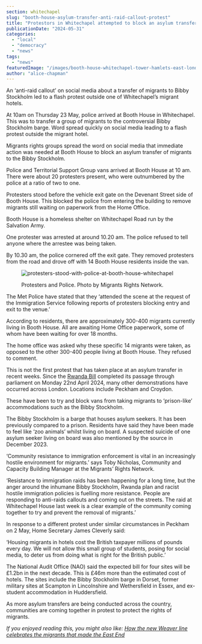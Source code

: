 ```yaml
---
section: whitechapel
slug: "booth-house-asylum-transfer-anti-raid-callout-protest"
title: "Protestors in Whitechapel attempted to block an asylum transfer at Booth House"
publicationDate: "2024-05-31"
categories: 
  - "local"
  - "democracy"
  - "news"
tags: 
  - "news"
featuredImage: "/images/booth-house-whitechapel-tower-hamlets-east-london.jpg"
author: "alice-chapman"
---
```


An ‘anti-raid callout’ on social media about a transfer of migrants to Bibby Stockholm led to a flash protest outside one of Whitechapel’s migrant hotels.

At 10am on Thursday 23 May, police arrived at Booth House in Whitechapel. This was to transfer a group of migrants to the controversial Bibby Stockholm barge. Word spread quickly on social media leading to a flash protest outside the migrant hotel. 

Migrants rights groups spread the word on social media that immediate action was needed at Booth House to block an asylum transfer of migrants to the Bibby Stockholm. 

Police and Territorial Support Group vans arrived at Booth House at 10 am. There were about 20 protesters present, who were outnumbered by the police at a ratio of two to one.

Protesters stood before the vehicle exit gate on the Devenant Street side of Booth House. This blocked the police from entering the building to remove migrants still waiting on paperwork from the Home Office. 

Booth House is a homeless shelter on Whitechapel Road run by the Salvation Army. 

One protester was arrested at around 10.20 am. The police refused to tell anyone where the arrestee was being taken. 

By 10.30 am, the police cornered off the exit gate. They removed protesters from the road and drove off with 14 Booth House residents inside the van. 

<figure>

![protesters-stood-with-police-at-booth-house-whitechapel ](/images/protesters-whitechapel-booth-house-1024x1712.jpeg)

<figcaption>

Protesters and Police. Photo by Migrants Rights Network.

</figcaption>

</figure>

The Met Police have stated that they ‘attended the scene at the request of the Immigration Service following reports of protesters blocking entry and exit to the venue.’

According to residents, there are approximately 300-400 migrants currently living in Booth House. All are awaiting Home Office paperwork, some of whom have been waiting for over 18 months. 

The home office was asked why these specific 14 migrants were taken, as opposed to the other 300-400 people living at Booth House. They refused to comment. 

This is not the first protest that has taken place at an asylum transfer in recent weeks. Since the [Rwanda Bill](https://www.gov.uk/government/news/rwanda-bill-to-become-law-in-major-illegal-migration-milestone#:~:text=UK%20government%20efforts%20to%20stop,Parliament%20overnight%2C%20Monday%2022%20April.) completed its passage through parliament on Monday 22nd April 2024, many other demonstrations have occurred across London. Locations include Peckham and Croydon. 

These have been to try and block vans from taking migrants to ‘prison-like’ accommodations such as the Bibby Stockholm. 

The Bibby Stockholm is a barge that houses asylum seekers. It has been previously compared to a prison. Residents have said they have been made to feel like ‘zoo animals’ whilst living on board. A suspected suicide of one asylum seeker living on board was also mentioned by the source in December 2023. 

‘Community resistance to immigration enforcement is vital in an increasingly hostile environment for migrants.’ says Toby Nicholas, Community and Capacity Building Manager at the Migrants’ Rights Network.

‘Resistance to immigration raids has been happening for a long time, but the anger around the inhumane Bibby Stockholm, Rwanda plan and racist hostile immigration policies is fuelling more resistance. People are responding to anti-raids callouts and coming out on the streets. The raid at Whitechapel House last week is a clear example of the community coming together to try and prevent the removal of migrants.’

In response to a different protest under similar circumstances in Peckham on 2 May, Home Secretary James Cleverly said: 

‘Housing migrants in hotels cost the British taxpayer millions of pounds every day. We will not allow this small group of students, posing for social media, to deter us from doing what is right for the British public.’

The National Audit Office (NAO) said the expected bill for four sites will be £1.2bn in the next decade. This is £46m more than the estimated cost of hotels. The sites include the Bibby Stockholm barge in Dorset, former military sites at Scampton in Lincolnshire and Wethersfield in Essex, and ex-student accommodation in Huddersfield.

As more asylum transfers are being conducted across the country, communities are coming together in protest to protect the rights of migrants. 

_If you enjoyed reading this, you might also like:_ [_How the new Weaver line celebrates the migrants that made the East End_](https://whitechapellondon.co.uk/london-underground-weaver-line-name-meaning-east-end-textiles/)
